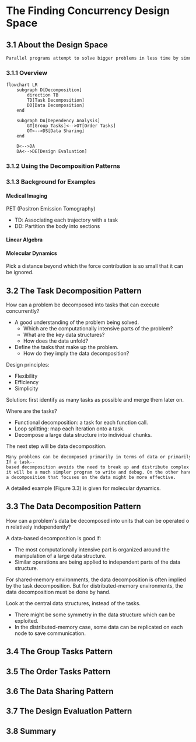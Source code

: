 # The Finding Concurrency Design Space

<!-- toc -->

## 3.1 About the Design Space

```admonish quote
Parallel programs attempt to solve bigger problems in less time by simultaneously solving different parts of the problem on different processing elements. This can only work, however, if the problem contains exploitable concurrency, that is, multiple activities or tasks that can execute at the same time.
```

### 3.1.1 Overview

```mermaid
flowchart LR
    subgraph D[Decomposition]
        direction TB
        TD[Task Decomposition]
        DD[Data Decomposition]
    end

    subgraph DA[Dependency Analysis]
        GT[Group Tasks]<-->OT[Order Tasks]
        OT<-->DS[Data Sharing]
    end

    D<-->DA
    DA<-->DE[Design Evaluation]
```

### 3.1.2 Using the Decomposition Patterns

### 3.1.3 Background for Examples

#### Medical Imaging

PET (Positron Emission Tomography)

- TD: Associating each trajectory with a task
- DD: Partition the body into sections

#### Linear Algebra

#### Molecular Dynamics

Pick a distance beyond which the force contribution is so small that it can be ignored.

## 3.2 The Task Decomposition Pattern

How can a problem be decomposed into tasks that can execute concurrently?

- A good understanding of the problem being solved.
  - Which are the computationally intensive parts of the problem?
  - What are the key data structures?
  - How does the data unfold?
- Define the tasks that make up the problem.
  - How do they imply the data decomposition?

Design principles:

- Flexibility
- Efficiency
- Simplicity

Solution: first identify as many tasks as possible and merge them later on.
  
Where are the tasks?

- Functional decomposition: a task for each function call.
- Loop splitting: map each iteration onto a task.
- Decompose a large data structure into individual chunks.

The next step will be data decomposition.

```admonish quote
Many problems can be decomposed primarily in terms of data or primarily in terms of tasks. If a task-­based decomposition avoids the need to break up and distribute complex data structures, it will be a much simpler program to write and debug. On the other hand, if memory and/or network bandwidth is a limiting factor, a decomposition that focuses on the data might be more effective.
```

A detailed example (Figure 3.3) is given for molecular dynamics.

## 3.3 The Data Decomposition Pattern

How can a problem's data be decomposed into units that can be operated on relatively independently?

A data-based decomposition is good if:

- The most computationally intensive part is organized around the manipulation of a large data structure.
- Similar operations are being applied to independent parts of the data structure.

For shared-memory environments, the data decomposition is often implied by the task decomposition. But for distributed-memory environments, the data decomposition must be done by hand.

Look at the central data structures, instead of the tasks.

- There might be some symmetry in the data structure which can be exploited.
- In the distributed-memory case, some data can be replicated on each node to save communication.

## 3.4 The Group Tasks Pattern

## 3.5 The Order Tasks Pattern

## 3.6 The Data Sharing Pattern

## 3.7 The Design Evaluation Pattern

## 3.8 Summary

